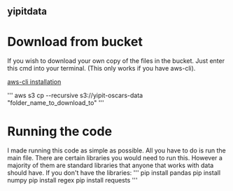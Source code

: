## yipitdata

# Download from bucket

If you wish to download your own copy of the files in the bucket. Just enter this cmd into your terminal. (This only works if you have aws-cli).

[aws-cli installation](https://aws.amazon.com/cli/)

'''
aws s3 cp --recursive s3://yipit-oscars-data "folder_name_to_download_to"
'''

# Running the code
I made running this code as simple as possible. All you have to do is run the main file. There are certain libraries you would need to run this. However a majority of them are standard libraries that anyone that works with data should have. If you don't have the libraries:
'''
pip install pandas
pip install numpy
pip install regex
pip install requests
'''